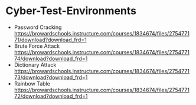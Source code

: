 # Cyber-Test-Environments
- Password Cracking
https://browardschools.instructure.com/courses/1834674/files/275477171/download?download_frd=1
- Brute Force Attack
https://browardschools.instructure.com/courses/1834674/files/275477174/download?download_frd=1
- Dictionary Attack
https://browardschools.instructure.com/courses/1834674/files/275477173/download?download_frd=1
- Rainbow Table
https://browardschools.instructure.com/courses/1834674/files/275477172/download?download_frd=1

